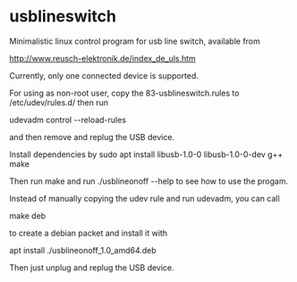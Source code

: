 # usblineswitch
Minimalistic linux control program for usb line switch, available from

http://www.reusch-elektronik.de/index_de_uls.htm

Currently, only one connected device is supported.

For using as non-root user, copy the 83-usblineswitch.rules to /etc/udev/rules.d/
then run

udevadm control --reload-rules

and then remove and replug the USB device.

Install dependencies by sudo apt install libusb-1.0-0 libusb-1.0-0-dev g++ make

Then run make and run ./usblineonoff --help to see how to use the progam.

Instead of manually copying the udev rule and run udevadm, you can call

make deb

to create a debian packet and install it with

apt install ./usblineonoff_1.0_amd64.deb

Then just unplug and replug the USB device.

